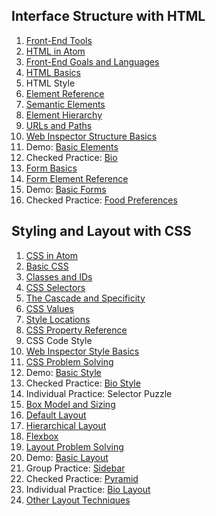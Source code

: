 ## Interface Structure with HTML

1. [Front-End Tools](/HTML-CSS/docs/frontend-tools.md)
1. [HTML in Atom](/HTML-CSS/docs/atom-html.md)
1. [Front-End Goals and Languages](/HTML-CSS/docs/frontend-goals-languages.md)
1. [HTML Basics](https://developer.mozilla.org/en-US/docs/Web/Guide/HTML/Introduction)
1. HTML Style
1. [Element Reference](https://developers.whatwg.org)
1. [Semantic Elements](/HTML-CSS/docs/html-semantics.md)
1. [Element Hierarchy](/HTML-CSS/docs/html-hierarchy.md)
1. [URLs and Paths](/HTML-CSS/docs/urls-paths.md)
1. [Web Inspector Structure Basics](http://ruby.bastardsbook.com/chapters/web-inspecting-html/)
1. Demo: [Basic Elements](/demos/html-basic.md)
1. Checked Practice: [Bio](/practice/bio.md)
1. [Form Basics](http://learn.shayhowe.com/html-css/building-forms/)
1. [Form Element Reference](/HTML-CSS/docs/html-form-elements.md)
1. Demo: [Basic Forms](/demos/html-form.md)
1. Checked Practice: [Food Preferences](/practice/food.md)

## Styling and Layout with CSS

1. [CSS in Atom](/HTML-CSS/docs/atom-css.md)
1. [Basic CSS](/HTML-CSS/docs/css-basic.md)
1. [Classes and IDs](/HTML-CSS/docs/css-class-id.md)
1. [CSS Selectors](/HTML-CSS/docs/css-selectors.md)
1. [The Cascade and Specificity](/HTML-CSS/docs/css-cascade.md)
1. [CSS Values](/HTML-CSS/docs/css-values.md)
1. [Style Locations](/HTML-CSS/docs/css-locations.md)
1. [CSS Property Reference](https://developer.mozilla.org/en-US/docs/Web/CSS/Reference)
1. CSS Code Style
1. [Web Inspector Style Basics](/HTML-CSS/docs/web-inspecting-css.md)
1. [CSS Problem Solving](/HTML-CSS/docs/problem-solving-css.md)
1. Demo: [Basic Style](/demos/css-basic.md)
1. Checked Practice: [Bio Style](/practice/bio-style.md)
1. Individual Practice: Selector Puzzle
1. [Box Model and Sizing](/HTML-CSS/docs/layout-box-model.md)
1. [Default Layout](/HTML-CSS/docs/layout-default.md)
1. [Hierarchical Layout](/HTML-CSS/docs/layout-hierarchy.md)
1. [Flexbox](/HTML-CSS/docs/layout-flexbox.md)
1. [Layout Problem Solving](/HTML-CSS/docs/problem-solving-layout.md)
1. Demo: [Basic Layout](/demos/layout-basic.md)
1. Group Practice: [Sidebar](/practice/sidebar.md)
1. Checked Practice: [Pyramid](/practice/pyramid.md)
1. Individual Practice: [Bio Layout](/practice/bio-layout.md)
1. [Other Layout Techniques](/HTML-CSS/docs/layout-other.md)
